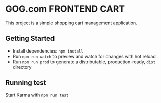 # GOG.com FRONTEND CART

This project is a simple shopping cart management application.

## Getting Started

- Install dependencies: `npm install`
- Run `npm run watch` to preview and watch for changes with hot reload
- Run `npm run prod` to generate a distributable, production-ready, `dist` directory

## Running test

Start Karma with `npm run test`
